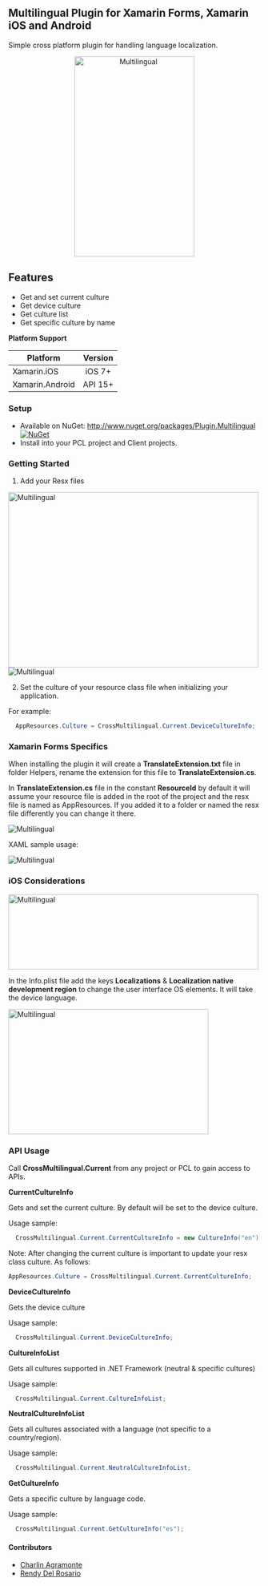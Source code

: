 ## Multilingual Plugin for Xamarin Forms, Xamarin iOS and Android
Simple cross platform plugin for handling language localization.

<p align="center">
<img src="https://github.com/CrossGeeks/MultilingualPlugin/blob/master/multilingual.gif" height="400" width="240" title="Multilingual"/>
</p>

## Features

- Get and set current culture
- Get device culture
- Get culture list
- Get specific culture by name

**Platform Support**

|Platform|Version|
| ------------------- | :------------------: |
|Xamarin.iOS|iOS 7+|
|Xamarin.Android|API 15+|

### Setup
* Available on NuGet: http://www.nuget.org/packages/Plugin.Multilingual [![NuGet](https://img.shields.io/nuget/v/Plugin.Multilingual.svg?label=NuGet)](https://www.nuget.org/packages/Plugin.Multilingual/)
* Install into your PCL project and Client projects.

### Getting Started

1. Add your Resx files 

<img src="https://github.com/CrossGeeks/MultilingualPlugin/blob/master/multilingual - setup1.png"  title="Multilingual" height="350" width="500" />

<img src="https://github.com/CrossGeeks/MultilingualPlugin/blob/master/multilingual - setup2.png"  title="Multilingual"/>

2. Set the culture of your resource class file when initializing your application. 

For example:
```csharp
  AppResources.Culture = CrossMultilingual.Current.DeviceCultureInfo;
```

### Xamarin Forms Specifics

When installing the plugin it will create a **TranslateExtension.txt** file in folder Helpers, rename the extension for this file to **TranslateExtension.cs**.

In **TranslateExtension.cs** file in the constant **ResourceId** by default it will assume your resource file is added in the root of the project and the resx file is named as AppResources. If you added it to a folder or named the resx file differently you can change it there.

<img src="https://github.com/CrossGeeks/MultilingualPlugin/blob/master/multilingual -forms1.png"  title="Multilingual"/>

XAML sample usage:

<img src="https://github.com/CrossGeeks/MultilingualPlugin/blob/master/multilingual -xaml.png"  title="Multilingual"/>

### iOS Considerations

<img src="https://github.com/CrossGeeks/MultilingualPlugin/blob/master/multilingual - step1.png"  title="Multilingual" height="150" width="500" />

In the Info.plist file add the keys **Localizations** & **Localization native development region** to change the user interface OS elements. It will take the device language.

<img src="https://github.com/CrossGeeks/MultilingualPlugin/blob/master/multilingual - step2.png" title="Multilingual" height="250" width="400" />


### API Usage

Call **CrossMultilingual.Current** from any project or PCL to gain access to APIs.

**CurrentCultureInfo**

Gets and set the current culture. By default will be set to the device culture.

Usage sample:
```csharp
  CrossMultilingual.Current.CurrentCultureInfo = new CultureInfo("en");
```
Note: After changing the current culture is important to update your resx class culture. As follows:

```csharp
AppResources.Culture = CrossMultilingual.Current.CurrentCultureInfo;
```

**DeviceCultureInfo**

Gets the device culture

Usage sample:
```csharp
  CrossMultilingual.Current.DeviceCultureInfo;
```

**CultureInfoList**

Gets all cultures supported in .NET Framework (neutral & specific cultures)

Usage sample:
```csharp
  CrossMultilingual.Current.CultureInfoList;
```


**NeutralCultureInfoList**

Gets all cultures associated with a language (not specific to a country/region).

Usage sample:
```csharp
  CrossMultilingual.Current.NeutralCultureInfoList;
```


**GetCultureInfo**

Gets a specific culture by language code.

Usage sample:
```csharp
  CrossMultilingual.Current.GetCultureInfo("es");
```

#### Contributors

* [Charlin Agramonte](https://github.com/char0394)
* [Rendy Del Rosario](https://github.com/rdelrosario)

